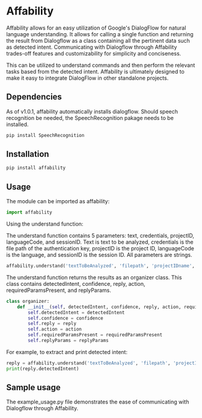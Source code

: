 # Affability

Affability allows for an easy utilization of Google's DialogFlow for natural language understanding. It allows for calling a single function and returning the result from Dialogflow as a class containing all the pertinent data such as detected intent. Communicating with Dialogflow through Affability trades-off features and customizability for simplicity and conciseness.

This can be utilized to understand commands and then perform the relevant tasks based from the detected intent. Affability is ultimately designed to make it easy to integrate DialogFlow in other standalone projects.

## Dependencies

As of v1.0.1, affability automatically installs dialogflow. Should speech recognition be needed, the SpeechRecognition pakage needs to be installed.

```python
pip install SpeechRecognition
```

## Installation

```python
pip install affability
```

## Usage

The module can be imported as affability:

```python
import affability
```

Using the understand function:

The understand function contains 5 parameters: text, credentials, projectID, languageCode, and sessionID. Text is text to be analyzed, credentials is the file path of the authentication key, projectID is the project ID, languageCode is the language, and sessionID is the session ID. All parameters are strings.

```python
affability.understand('textToBeAnalyzed', 'filepath', 'projectIDname', 'en-US', 'me')
```

The understand function returns the results as an organizer class. This class contains detectedIntent, confidence, reply, action, requiredParamsPresent, and replyParams.

```python
class organizer:
    def __init__(self, detectedIntent, confidence, reply, action, requiredParamsPresent, replyParams):
        self.detectedIntent = detectedIntent
        self.confidence = confidence
        self.reply = reply
        self.action = action
        self.requiredParamsPresent = requiredParamsPresent
        self.replyParams = replyParams
```

For example, to extract and print detected intent:

```python
reply = affability.understand('textToBeAnalyzed', 'filepath', 'projectIDname', 'en-US', 'me')
print(reply.detectedIntent)
```

## Sample usage

The example_usage.py file demonstrates the ease of communicating with Dialogflow through Affability.
